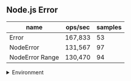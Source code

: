 ## Node.js Error

|name|ops/sec|samples|
|-|-|-|
|Error|167,833|53|
|NodeError|131,567|97|
|NodeError Range|130,470|94|


<details>
<summary>Environment</summary>

* __Machine:__ linux x64 | 2 vCPUs | 6.8GB Mem
* __Run:__ Sat Oct 21 2023 12:48:28 GMT+0000 (Coordinated Universal Time)
</details>

<!--
{"environment":{"platform":"linux","arch":"x64","cpus":2,"totalMemory":6.7597503662109375},"benchmarks":[{"name":"Error","opsSec":167833.27429839707,"samples":4},{"name":"NodeError","opsSec":131567.30494815475,"samples":3},{"name":"NodeError Range","opsSec":130469.91908193224,"samples":3}]}-->
